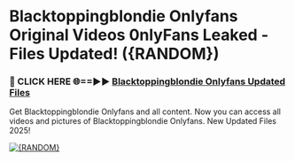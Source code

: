 # Blacktoppingblondie Onlyfans Original Videos 0nlyFans Leaked - Files Updated! ({RANDOM})

<h3>🔴 CLICK HERE 🌐==►► <a href="https://betterlinks.top/A2PfLJ" rel="nofollow">Blacktoppingblondie Onlyfans Updated Files</a></h3>

Get Blacktoppingblondie Onlyfans and all content. Now you can access all videos and pictures of Blacktoppingblondie Onlyfans. New Updated Files 2025!

[![{RANDOM}](https://i.imgur.com/ppqm5kG.gif)](https://betterlinks.top/A2PfLJ)